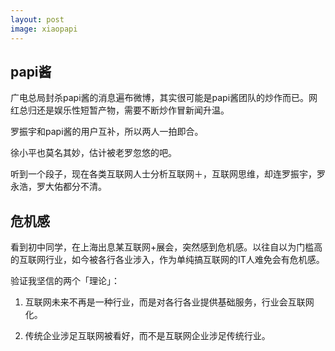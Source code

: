 ```yaml
---
layout: post
image: xiaopapi
---
```


## papi酱

广电总局封杀papi酱的消息遍布微博，其实很可能是papi酱团队的炒作而已。网红总归还是娱乐性短暂产物，需要不断炒作冒新闻升温。

罗振宇和papi酱的用户互补，所以两人一拍即合。

徐小平也莫名其妙，估计被老罗忽悠的吧。

听到一个段子，现在各类互联网人士分析互联网＋，互联网思维，却连罗振宇，罗永浩，罗大佑都分不清。

## 危机感

看到初中同学，在上海出息某互联网+展会，突然感到危机感。以往自以为门槛高的互联网行业，如今被各行各业涉入，作为单纯搞互联网的IT人难免会有危机感。

验证我坚信的两个「理论」：

1. 互联网未来不再是一种行业，而是对各行各业提供基础服务，行业会互联网化。

2. 传统企业涉足互联网被看好，而不是互联网企业涉足传统行业。